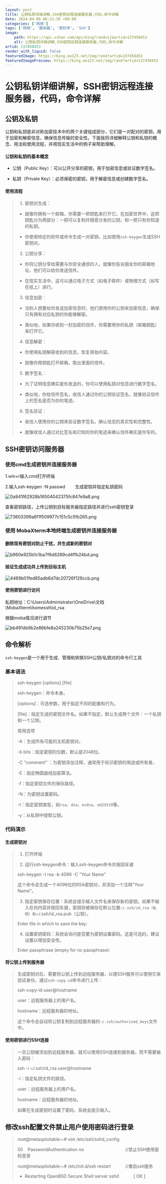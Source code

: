 ```yaml
---
layout: post
title: 公钥私钥详细讲解,SSH密钥远程连接服务器,代码,命令详解
date: 2024-04-08 06:21:56 +08:00
categories: ['网络']
tags: ['网络', '服务器', '密码学', 'Ssh']
image:
    path: https://api.vvhan.com/api/bing?rand=sj&artid=137458453
    alt: 公钥私钥详细讲解,SSH密钥远程连接服务器,代码,命令详解
artid: 137458453
render_with_liquid: false
featuredImage: https://bing.ee123.net/img/rand?artid=137458453
featuredImagePreview: https://bing.ee123.net/img/rand?artid=137458453
---
```


# 公钥私钥详细讲解，SSH密钥远程连接服务器，代码，命令详解

## 公钥及私钥

公钥和私钥是非对称加密技术中的两个关键组成部分，它们是一对配对的密钥，用于加密和解密信息，确保信息传输的安全性。下面我将详细解释公钥和私钥的概念、用法和使用流程，并用现实生活中的例子来帮助理解。

#### 公钥和私钥的基本概念

- 公钥（Public Key）：可以公开分享的密钥，用于加密信息或验证数字签名。
  
- 私钥（Private Key）：必须保密的密钥，用于解密信息或创建数字签名。

#### 使用流程

> 1. 密钥对生成：
>   
> - 就像你拥有一个邮箱，你需要一把钥匙来打开它。在加密世界中，这把钥匙分为两部分：一把可以复制并随意分发的公钥，和一把只有你知道的私钥。
>   
> - 你使用特定的软件或命令生成一对密钥，比如使用`ssh-keygen`生成SSH密钥对。
>
> 2. 公钥分享：
>   
> - 你将公钥分享给需要与你安全通信的人，就像你告诉朋友你的邮箱地址，他们可以给你发送信件。
>   
> - 在现实生活中，这可以通过电子方式（如电子邮件）或物理方式（如写在纸上）进行。
>
> 3. 信息加密：
>   
> - 当别人想要给你发送加密信息时，他们使用你的公钥来加密信息，确保只有拥有对应私钥的你能够解密。
>   
> - 类似地，如果你收到一封加密的信件，你需要用你的私钥（邮箱钥匙）来打开它。
>
> 4. 信息解密：
>   
> - 你使用私钥解密收到的信息，恢复原始内容。
>   
> - 就像你用钥匙打开邮箱，取出里面的信件。
>
> 5. 数字签名：
>   
> - 为了证明信息确实是你发送的，你可以使用私钥对信息进行数字签名。
>   
> - 类似地，你给信件签名，收信人通过你的公钥验证签名，就像验证信件上的签名是否为你的笔迹。
>
> 6. 签名验证：
>   
> - 收信人使用你的公钥来验证数字签名，确认信息的真实性和完整性。
>   
> - 就像收信人通过对比签名和已知的你的笔迹来确认信件确实是你写的。

## SSH密钥访问服务器

### 使用cmd生成密钥并连接服务器

1.win+r输入cmd打开终端

2.输入ssh-keygen -N passwd        生成密钥并指定私钥密码

![0a941f62928b16504042375fc847e9a8.png](https://i-blog.csdnimg.cn/blog_migrate/0a941f62928b16504042375fc847e9a8.png)

查看密钥路径，上传公钥到目标服务器指定路径并进行ssh密钥登录

![73603399a6f1f509977c151c5c5fb265.png](https://i-blog.csdnimg.cn/blog_migrate/73603399a6f1f509977c151c5c5fb265.png)

### 使用 MobaXterm本地终端生成密钥并连接服务器

#### 删除现有密钥对防止干扰，并生成新的密钥对

![b960e925b1c1ba7f6d6289cd4ffb24bd.png](https://i-blog.csdnimg.cn/blog_migrate/b960e925b1c1ba7f6d6289cd4ffb24bd.png)

#### 验证生成成功并上传到目标主机

![4469b01fed85adb6d7dc20726f129ccb.png](https://i-blog.csdnimg.cn/blog_migrate/4469b01fed85adb6d7dc20726f129ccb.png)

#### 使用密钥进行访问

私钥地址：C:\Users\Administrator\OneDrive\文档\MobaXterm\homessh\id_rsa

根据moba情况进行调节

![bb491db9b2e86bfe8a245230b75b25e7.png](https://i-blog.csdnimg.cn/blog_migrate/bb491db9b2e86bfe8a245230b75b25e7.png)

## 命令解析

`ssh-keygen`是一个用于生成、管理和转换SSH公钥/私钥对的命令行工具

### 基本语法

> ssh-keygen [options] [file]
>
> ssh-keygen：命令本身。
>   
> [options]：可选参数，用于指定不同的配置和行为。
>   
> [file]：指定生成的密钥文件名。如果不指定，默认生成两个文件：一个私钥和一个公钥。
>
> 常用选项
>
> -A：生成所有可能的主机密钥对。
>   
> -b bits：指定密钥的位数，默认是2048位。
>   
> -C "comment"`：为密钥添加注释，通常用于标识密钥的用途或所有者。
>   
> -E：指定椭圆曲线加密算法。
>   
> -f：指定密钥文件的保存路径。
>   
> -N：为密钥设置密码。
>   
> -t：指定密钥类型，如`rsa`、`dsa`、`ecdsa`、`ed25519`等。
>   
> -y：从私钥中提取公钥。

### 代码演示

#### 生成密钥对

> 1. 打开终端
>
> 2. 运行ssh-keygen命令：输入ssh-keygen命令并按回车键
>
> ssh-keygen -t rsa -b 4096 -C "Your Name"
>
> 这个命令会生成一个4096位的RSA密钥对，并添加一个注释"Your Name"。
>
> 3. 指定密钥保存位置：系统会提示输入文件名来保存新的密钥。如果不输入任何内容并按回车键，密钥将被保存在默认位置`~/.ssh/id_rsa（私钥）和`~/.ssh/id_rsa.pub（公钥）。
>
> Enter file in which to save the key:
>
> 4. 设置密钥密码：系统会询问是否要为密钥设置密码。这是可选的，建议设置以增加安全性。
>
> Enter passphrase (empty for no passphrase):

#### 将公钥上传到服务器

> 生成密钥对后，需要将公钥上传到远程服务器，以便SSH服务可以使用它来验证身份。通过`ssh-copy-id`命令进行上传：
>   
> ssh-copy-id user@hostname
>
> user：远程服务器上的用户名。
>   
> hostname：远程服务器的地址。
>
> 这个命令会自动将公钥复制到远程服务器的`~/.ssh/authorized_keys`文件中。

#### 使用密钥进行SSH连接

> 一旦公钥被添加到远程服务器，就可以使用SSH连接到服务器，而不需要输入密码：
>   
> ssh -i ~/.ssh/id_rsa user@hostname
>
> -i：指定私钥文件的路径。
>   
> user：远程服务器上的用户名。
>   
> hostname：远程服务器的地址。
>
> 如果在生成密钥时设置了密码，系统会提示输入。

## 修改ssh配置文件禁止用户使用密码进行登录

> root@metasploitable:~# vim /etc/ssh/sshd_config
>
> 50    PasswordAuthentication no                                  //禁止SSH使用密码登录
>
> root@metasploitable:~# /etc/init.d/ssh restart            //重启ssh服务
>   
> * Restarting OpenBSD Secure Shell server sshd            [ OK ]